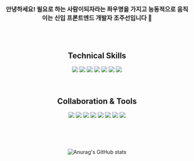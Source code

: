 <div align="center">
  <h3>안녕하세요! 필요로 하는 사람이되자라는 좌우명을 가지고 능동적으로 움직이는 신입 프론트엔드 개발자 조주선입니다 🙂</h3>
</div>

</br>
</br>

<div align="center">
<h2>
  Technical Skills
</h2>

<img src="https://img.shields.io/badge/Html5-E34F26?style=for-the-badge&logo=html5&logoColor=white">
<img src="https://img.shields.io/badge/Css3-1572B6?style=for-the-badge&logo=css3&logoColor=white">
<img src="https://img.shields.io/badge/javascript-F7DF1E?style=for-the-badge&logo=javascript&logoColor=white">
<img src="https://img.shields.io/badge/styledcomponents-DB7093?style=for-the-badge&logo=styledcomponents&logoColor=white">

<img src="https://img.shields.io/badge/typescript-3178C6?style=for-the-badge&logo=typescript&logoColor=white">
<img src="https://img.shields.io/badge/React-61DAFB?style=for-the-badge&logo=react&logoColor=white">
<img src="https://img.shields.io/badge/Redux-764ABC?style=for-the-badge&logo=redux&logoColor=white">
</div>

</br>
</br>

<div align="center">
<h2>
  Collaboration & Tools
</h2>

<img src="https://img.shields.io/badge/slack-4A154B?style=for-the-badge&logo=slack&logoColor=white">
<img src="https://img.shields.io/badge/figma-F24E1E?style=for-the-badge&logo=figma&logoColor=white">
<img src="https://img.shields.io/badge/jira-0052CC?style=for-the-badge&logo=jira&logoColor=white">
<img src="https://img.shields.io/badge/zeplin-orange?style=for-the-badge&logo=zeplin&logoColor=white">

<img src="https://img.shields.io/badge/notion-000000?style=for-the-badge&logo=notion&logoColor=white">
<img src="https://img.shields.io/badge/github-181717?style=for-the-badge&logo=github&logoColor=white">
<img src="https://img.shields.io/badge/gitlab-FC6D26?style=for-the-badge&logo=gitlab&logoColor=white">
<img src="https://img.shields.io/badge/git-F05032?style=for-the-badge&logo=git&logoColor=white">

</br>
</br>
</br>
</br>
</br>

<div align="center">

![Anurag's GitHub stats](https://github-readme-stats.vercel.app/api?username=jusunjo&show_icons=true&theme=radical)

</div>
